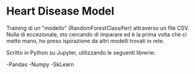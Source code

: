 # Heart Disease Model

Training di un "modello" (RandomForestClassifier) attraverso un file CSV.
Nulla di eccezionale, sto cercando di imparare ed è la prima volta che ci metto mano, ho preso ispirazione da altri modelli trovati in rete.

Scritto in Python su Jupyter, utilizzando le seguenti librerie:

-Pandas
-Numpy
-SkLearn
